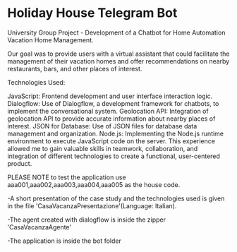 # Holiday House Telegram Bot
University Group Project - Development of a Chatbot for Home Automation Vacation Home Management.

Our goal was to provide users with a virtual assistant that could facilitate the management of their vacation homes and offer recommendations on nearby restaurants, bars, and other places of interest.

Technologies Used:

JavaScript: Frontend development and user interface interaction logic.
Dialogflow: Use of Dialogflow, a development framework for chatbots, to implement the conversational system.
Geolocation API: Integration of geolocation API to provide accurate information about nearby places of interest.
JSON for Database: Use of JSON files for database data management and organization.
Node.js: Implementing the Node.js runtime environment to execute JavaScript code on the server.
This experience allowed me to gain valuable skills in teamwork, collaboration, and integration of different technologies to create a functional, user-centered product.

PLEASE NOTE to test the application use aaa001,aaa002,aaa003,aaa004,aaa005 as the house code.

-A short presentation of the case study and the technologies used is given in the file 'CasaVacanzaPresentazione'(Language: Italian).

-The agent created with dialogflow is inside the zipper 'CasaVacanzaAgente'

-The application is inside the bot folder
